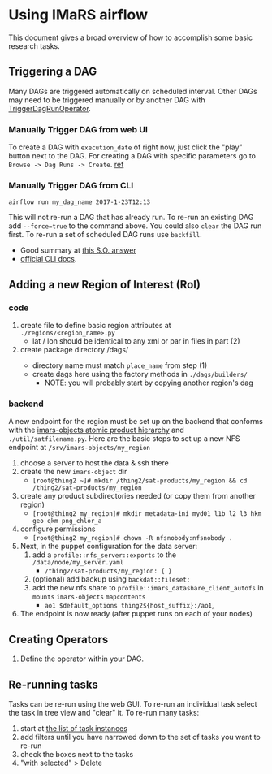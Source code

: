 # Using IMaRS airflow
This document gives a broad overview of how to accomplish some basic research
tasks.

## Triggering a DAG
Many DAGs are triggered automatically on scheduled interval.
Other DAGs may need to be triggered manually or by another DAG with [TriggerDagRunOperator](https://airflow.apache.org/_modules/dagrun_operator.html).

### Manually Trigger DAG from web UI
To create a DAG with `execution_date` of right now, just click the "play" button next to the DAG.
For creating a DAG with specific parameters go to `Browse -> Dag Runs -> Create`.
[ref](https://stackoverflow.com/a/43375518/1483986)

### Manually Trigger DAG from CLI

`airflow run my_dag_name 2017-1-23T12:13`

This will not re-run a DAG that has already run.
To re-run an existing DAG add `--force=true` to the command above.
You could also `clear` the DAG run first.
To re-run a set of scheduled DAG runs use `backfill`.

* Good summary at [this S.O. answer](https://stackoverflow.com/a/41817854/1483986)
* [official CLI docs](https://airflow.incubator.apache.org/cli.html).

## Adding a new Region of Interest (RoI)

### code
1. create file to define basic region attributes at `./regions/<region_name>.py`
    - lat / lon should be identical to any xml or par in files in part (2)
2. create package directory /dags/<regionName>
    - directory name must match `place_name` from step (1)
    - create dags here using the factory methods in `./dags/builders/`
        * NOTE: you will probably start by copying another region's dag

### backend
A new endpoint for the region must be set up on the backend that conforms with
the [imars-objects atomic product hierarchy](https://github.com/USF-IMARS/IMaRS-docs/blob/master/docs/management_data/imars-objects.md) and `./util/satfilename.py`.
Here are the basic steps to set up a new NFS endpoint at `/srv/imars-objects/my_region`
1. choose a server to host the data & ssh there
2. create the new `imars-object` dir
    - `[root@thing2 ~]# mkdir /thing2/sat-products/my_region && cd /thing2/sat-products/my_region`
3. create any product subdirectories needed (or copy them from another region)
    - `[root@thing2 my_region]# mkdir metadata-ini myd01 l1b l2 l3 hkm geo qkm png_chlor_a`
4. configure permissions
    - `[root@thing2 my_region]# chown -R nfsnobody:nfsnobody .`
5. Next, in the puppet configuration for the data server:
    1. add a `profile::nfs_server::exports` to the `/data/node/my_server.yaml`
        - `/thing2/sat-products/my_region: { }`
    2. (optional) add backup using `backdat::fileset:`
    3. add the new nfs share to `profile::imars_datashare_client_autofs` in `mounts` `imars-objects` `mapcontents`
        - `ao1 $default_options thing2${host_suffix}:/ao1`,
6. The endpoint is now ready (after puppet runs on each of your nodes)

## Creating Operators
1. Define the operator within your DAG.

## Re-running tasks
Tasks can be re-run using the web GUI.
To re-run an individual task select the task in tree view and "clear" it.
To re-run many tasks:

1. start at [the list of task instances](http://airflowmaster/admin/taskinstance/)
2. add filters until you have narrowed down to the set of tasks you want to re-run
3. check the boxes next to the tasks
4. "with selected" > Delete
